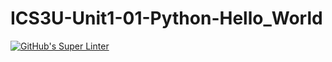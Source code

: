 # ICS3U-Unit1-01-Python-Hello_World

[![GitHub's Super Linter](https://github.com/ICS3U-Unit1-01-Python-Hello_World/workflows/GitHub's%20Super%20Linter/badge.svg)](https://github.com/ICS3U-Unit1-01-Python-Hello_World/actions)

